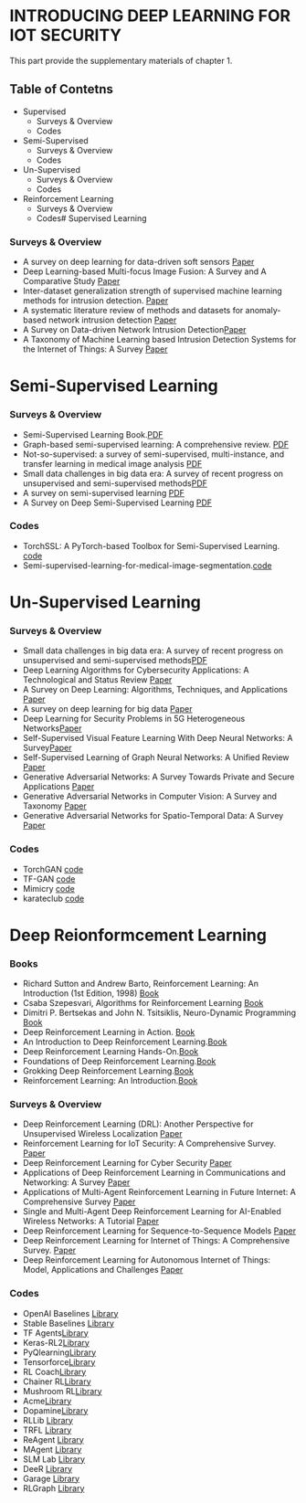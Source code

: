 
# INTRODUCING DEEP LEARNING FOR IOT SECURITY

This part provide the supplementary materials of chapter 1.

## Table of Contetns
- Supervised
    - Surveys & Overview
    - Codes
- Semi-Supervised
    - Surveys & Overview
    - Codes
- Un-Supervised
    - Surveys & Overview
    - Codes
- Reinforcement Learning
    - Surveys & Overview
    - Codes# Supervised Learning
### Surveys & Overview
- A survey on deep learning for data-driven soft sensors [Paper](https://ieeexplore.ieee.org/abstract/document/9329169/)
- Deep Learning-based Multi-focus Image Fusion: A Survey and A Comparative Study [Paper](https://ieeexplore.ieee.org/abstract/document/9428544)
- Inter-dataset generalization strength of supervised machine learning methods for intrusion detection. [Paper](https://www.sciencedirect.com/science/article/abs/pii/S2214212619310415)
- A systematic literature review of methods and datasets for anomaly-based network intrusion detection [Paper](https://www.sciencedirect.com/science/article/pii/S0167404822000736)
- A Survey on Data-driven Network Intrusion Detection[Paper](https://dl.acm.org/doi/abs/10.1145/3472753)
- A Taxonomy of Machine Learning based Intrusion Detection Systems for the Internet of Things: A Survey [Paper](https://ieeexplore.ieee.org/document/9610131/)

# Semi-Supervised Learning
### Surveys & Overview
- Semi-Supervised Learning Book.[PDF](http://www.acad.bg/ebook/ml/MITPress-%20SemiSupervised%20Learning.pdf)
- Graph-based semi-supervised learning: A comprehensive review. [PDF](https://ieeexplore.ieee.org/abstract/document/9737635/)
- Not-so-supervised: a survey of semi-supervised, multi-instance, and transfer learning in medical image analysis [PDF](https://www.sciencedirect.com/science/article/pii/S1361841518307588)
- Small data challenges in big data era: A survey of recent progress on unsupervised and semi-supervised methods[PDF](https://ieeexplore.ieee.org/abstract/document/9229137/)
- A survey on semi-supervised learning [PDF](https://link.springer.com/article/10.1007/s10994-019-05855-6)
- A Survey on Deep Semi-Supervised Learning [PDF](https://arxiv.org/abs/2103.00550)
### Codes
- TorchSSL: A PyTorch-based Toolbox for Semi-Supervised Learning. [code](https://github.com/TorchSSL/TorchSSL)
- Semi-supervised-learning-for-medical-image-segmentation.[code](https://github.com/HiLab-git/SSL4MIS)

# Un-Supervised Learning
### Surveys & Overview
- Small data challenges in big data era: A survey of recent progress on unsupervised and semi-supervised methods[PDF](https://ieeexplore.ieee.org/abstract/document/9229137/)
- Deep Learning Algorithms for Cybersecurity Applications: A Technological and Status Review [Paper](https://www.sciencedirect.com/science/article/abs/pii/S1574013720304172)
- A Survey on Deep Learning: Algorithms, Techniques, and Applications [Paper](https://dl.acm.org/doi/abs/10.1145/3234150)
- A survey on deep learning for big data [Paper](https://www.sciencedirect.com/science/article/abs/pii/S1566253517305328)
- Deep Learning for Security Problems in 5G Heterogeneous Networks[Paper](https://ieeexplore.ieee.org/abstract/document/9318424)
- Self-Supervised Visual Feature Learning With Deep Neural Networks: A Survey[Paper](https://ieeexplore.ieee.org/document/9086055/)
- Self-Supervised Learning of Graph Neural Networks: A Unified Review [Paper](https://ieeexplore.ieee.org/document/9764632/)
- Generative Adversarial Networks: A Survey Towards Private and Secure Applications [Paper](https://dl.acm.org/doi/10.1145/3459992)
- Generative Adversarial Networks in Computer Vision: A Survey and Taxonomy [Paper](https://dl.acm.org/doi/10.1145/3439723)
- Generative Adversarial Networks for Spatio-Temporal Data: A Survey [Paper](https://dl.acm.org/doi/fullHtml/10.1145/3474838)
### Codes
- TorchGAN [code](https://github.com/torchgan/torchgan)
- TF-GAN [code](https://github.com/tensorflow/gan)
- Mimicry [code](https://github.com/kwotsin/mimicry)
-  karateclub [code](https://github.com/benedekrozemberczki/karateclub)


# Deep Reionformcement Learning 
### Books
- Richard Sutton and Andrew Barto, Reinforcement Learning: An Introduction (1st Edition, 1998) [Book](http://webdocs.cs.ualberta.ca/%7Esutton/book/ebook/the-book.html)
- Csaba Szepesvari, Algorithms for Reinforcement Learning [Book](http://www.ualberta.ca/%7Eszepesva/papers/RLAlgsInMDPs.pdf)
- Dimitri P. Bertsekas and John N. Tsitsiklis, Neuro-Dynamic Programming [Book](http://www.amazon.com/Neuro-Dynamic-Programming-Optimization-Neural-Computation/dp/1886529108/ref=sr_1_3?s=books&ie=UTF8&qid=1442461075&sr=1-3&refinements=p_27%3AJohn+N.+Tsitsiklis+Dimitri+P.+Bertsekas)
- Deep Reinforcement Learning in Action. [Book](https://www.amazon.com/Deep-Reinforcement-Learning-Action-Alexander/dp/1617295434)
- An Introduction to Deep Reinforcement Learning.[Book](https://www.amazon.com/dp/1680835386)
- Deep Reinforcement Learning Hands-On.[Book](https://www.amazon.com/Deep-Reinforcement-Learning-Hands-optimisation/dp/1838826998)
- Foundations of Deep Reinforcement Learning.[Book](https://www.amazon.com/dp/0135172381)
- Grokking Deep Reinforcement Learning.[Book](https://www.amazon.com/Grokking-Reinforcement-Learning-Miguel-Morales/dp/1617295450)
- Reinforcement Learning: An Introduction.[Book](https://www.amazon.com/dp/0262039249)
### Surveys & Overview
- Deep Reinforcement Learning (DRL): Another Perspective for Unsupervised Wireless Localization [Paper](https://ieeexplore.ieee.org/document/8924617/)
- Reinforcement Learning for IoT Security: A Comprehensive Survey. [Paper](https://ieeexplore.ieee.org/document/9272624/)
- Deep Reinforcement Learning for Cyber Security [Paper](https://ieeexplore.ieee.org/document/9596578/) 
- Applications of Deep Reinforcement Learning in Communications and Networking: A Survey [Paper](https://ieeexplore.ieee.org/document/8714026/)
- Applications of Multi-Agent Reinforcement Learning in Future Internet: A Comprehensive Survey [Paper](https://ieeexplore.ieee.org/document/9738819/)
- Single and Multi-Agent Deep Reinforcement Learning for AI-Enabled Wireless Networks: A Tutorial [Paper](https://ieeexplore.ieee.org/document/9372298/)
- Deep Reinforcement Learning for Sequence-to-Sequence Models [Paper](https://ieeexplore.ieee.org/document/8801910/)
- Deep Reinforcement Learning for Internet of Things: A Comprehensive Survey. [Paper](https://ieeexplore.ieee.org/document/9403369/)
- Deep Reinforcement Learning for Autonomous Internet of Things: Model, Applications and Challenges [Paper](https://ieeexplore.ieee.org/document/9069178/)
### Codes
- OpenAI Baselines [Library](https://github.com/openai/baselines)
- Stable Baselines [Library](https://github.com/hill-a/stable-baselines)
- TF Agents[Library](https://github.com/tensorflow/agents)
- Keras-RL2[Library](https://github.com/wau/keras-rl2)
- PyQlearning[Library](https://github.com/accel-brain/accel-brain-code/tree/master/Reinforcement-Learning)
- Tensorforce[Library](https://github.com/tensorforce/tensorforce)
- RL Coach[Library](https://github.com/IntelLabs/coach)
- Chainer RL[Library](https://github.com/chainer/chainerrl)
- Mushroom RL[Library](https://github.com/MushroomRL/mushroom-rl)
- Acme[Library](https://github.com/deepmind/acme)
- Dopamine[Library](https://github.com/google/dopamine)
- RLLib [Library](https://docs.ray.io/en/master/rllib-env.html)
- TRFL [Library](https://github.com/deepmind/trfl)
- ReAgent [Library](https://github.com/facebookresearch/ReAgent)
- MAgent [Library](https://github.com/PettingZoo-Team/MAgent)
- SLM Lab [Library](https://github.com/kengz/SLM-Lab)
- DeeR [Library](https://github.com/VinF/deer/tree/0.4.3)
- Garage [Library](https://github.com/rlworkgroup/garage)
- RLGraph [Library](https://github.com/SurrealAI/surreal)